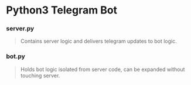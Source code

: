 # Python3 Telegram Bot

### server.py

> Contains server logic and delivers telegram updates to bot logic.

### bot.py

> Holds bot logic isolated from server code, can be expanded without touching server.
